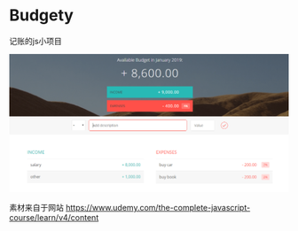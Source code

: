 # Budgety
记账的js小项目

<img src="/pic1.png" width="900px" />

素材来自于网站
https://www.udemy.com/the-complete-javascript-course/learn/v4/content
